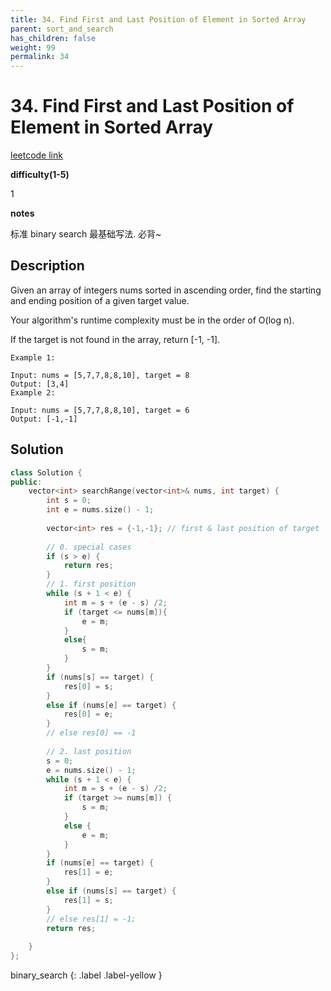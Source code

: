 ```yaml
---
title: 34. Find First and Last Position of Element in Sorted Array
parent: sort_and_search
has_children: false
weight: 99
permalink: 34
---
```

# 34. Find First and Last Position of Element in Sorted Array

[leetcode link](https://leetcode.com/problems/find-first-and-last-position-of-element-in-sorted-array/)

**difficulty(1-5)** 

1

**notes**   

标准 binary search 最基础写法. 必背~


## Description
Given an array of integers nums sorted in ascending order, find the starting and ending position of a given target value.

Your algorithm's runtime complexity must be in the order of O(log n).

If the target is not found in the array, return [-1, -1].
```
Example 1:

Input: nums = [5,7,7,8,8,10], target = 8
Output: [3,4]
Example 2:

Input: nums = [5,7,7,8,8,10], target = 6
Output: [-1,-1]
```
## Solution

```c++
class Solution {
public:
    vector<int> searchRange(vector<int>& nums, int target) {
        int s = 0;
        int e = nums.size() - 1;
        
        vector<int> res = {-1,-1}; // first & last position of target
        
        // 0. special cases
        if (s > e) {
            return res;
        }
        // 1. first position
        while (s + 1 < e) {
            int m = s + (e - s) /2;
            if (target <= nums[m]){
                e = m;
            }
            else{
                s = m;
            }
        }
        if (nums[s] == target) {
            res[0] = s;
        }
        else if (nums[e] == target) {
            res[0] = e;
        }
        // else res[0] == -1
        
        // 2. last position
        s = 0; 
        e = nums.size() - 1;
        while (s + 1 < e) {
            int m = s + (e - s) /2;
            if (target >= nums[m]) {
                s = m;
            }
            else {
                e = m;
            }
        }
        if (nums[e] == target) {
            res[1] = e;
        }
        else if (nums[s] == target) {
            res[1] = s;
        }
        // else res[1] = -1;
        return res;
        
    }
};
```


binary_search
{: .label .label-yellow }

<!-- 
Default label
{: .label }

Blue label
{: .label .label-blue }

Stable
{: .label .label-green }

New release
{: .label .label-purple }

Coming soon
{: .label .label-yellow }

Deprecated
{: .label .label-red } -->
